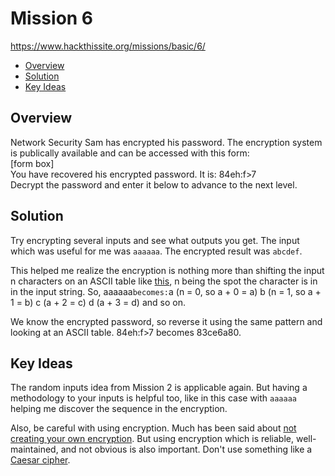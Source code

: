 # Mission 6
https://www.hackthissite.org/missions/basic/6/

- [Overview](#overview)
- [Solution](#solution)
- [Key Ideas](#key-ideas)

## Overview
Network Security Sam has encrypted his password. The encryption system is
publically available and can be accessed with this form:  
[form box]  
You have recovered his encrypted password. It is: 84eh:f>7  
Decrypt the password and enter it below to advance to the next level.

## Solution
Try encrypting several inputs and see what outputs you get. The input which
was useful for me was `aaaaaa`. The encrypted result was `abcdef`.

This helped me realize the encryption is nothing more than shifting the input n
characters on an ASCII table like
[this](https://www.rapidtables.com/code/text/ascii-table.html), n being the
spot the character is in in the input string. So, aaaaaa` becomes: `a (n = 0,
so a + 0 = a) b (n = 1, so a + 1 = b) c (a + 2 = c) d (a + 3 = d) and so on.

We know the encrypted password, so reverse it using the same pattern and
looking at an ASCII table. 84eh:f>7 becomes 83ce6a80.

## Key Ideas
The random inputs idea from Mission 2 is applicable again. But having a
methodology to your inputs is helpful too, like in this case with `aaaaaa`
helping me discover the sequence in the encryption.

Also, be careful with using encryption. Much has been said about
[not creating your own encryption](https://www.schneier.com/blog/archives/2011/04/schneiers_law.html).
But using encryption which is reliable, well-maintained, and not obvious is
also important. Don't use something like a
[Caesar cipher](https://en.wikipedia.org/wiki/Caesar_cipher).
